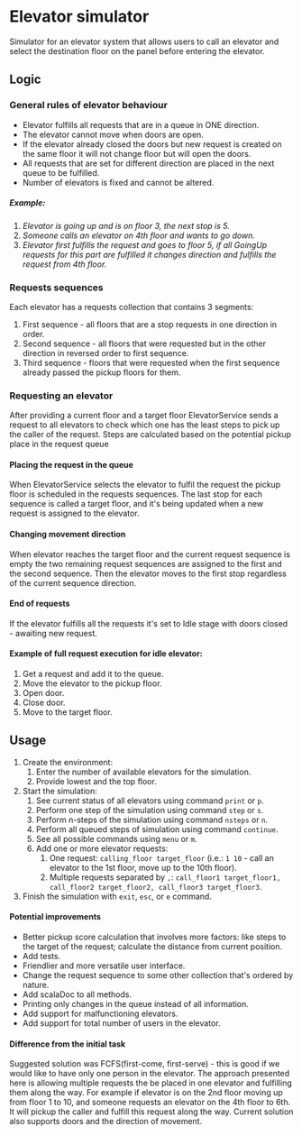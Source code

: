 # Elevator simulator

Simulator for an elevator system that allows users to call an elevator and select
the destination floor on the panel before entering the elevator.

## Logic

### General rules of elevator behaviour

- Elevator fulfills all requests that are in a queue in ONE direction.
- The elevator cannot move when doors are open.
- If the elevator already closed the doors but new request is created on the same floor it will not change floor but
  will open the doors.
- All requests that are set for different direction are placed in the next queue to be fulfilled.
- Number of elevators is fixed and cannot be altered.

##### _Example_:

1. _Elevator is going up and is on floor 3, the next stop is 5._
2. _Someone calls an elevator on 4th floor and wants to go down._
3. _Elevator first fulfills the request and goes to floor 5, if all GoingUp requests for this part are fulfilled it
   changes direction and fulfills the request from 4th floor._

### Requests sequences

Each elevator has a requests collection that contains 3 segments:

1. First sequence - all floors that are a stop requests in one direction in order.
2. Second sequence - all floors that were requested but in the other direction in reversed order to first sequence.
3. Third sequence - floors that were requested when the first sequence already passed the pickup floors for them.

### Requesting an elevator

After providing a current floor and a target floor ElevatorService sends a request to all elevators to check
which one has the least steps to pick up the caller of the request.
Steps are calculated based on the potential pickup place in the request queue

#### Placing the request in the queue

When ElevatorService selects the elevator to fulfil the request the pickup floor is scheduled in the requests sequences.
The last stop for each sequence is called a target floor, and it's being updated when a new request is assigned to the
elevator.

#### Changing movement direction

When elevator reaches the target floor and the current request sequence is empty the two remaining request sequences are
assigned to the first and the second sequence. Then the elevator moves to the first stop regardless of the current
sequence direction.

#### End of requests

If the elevator fulfills all the requests it's set to Idle stage with doors closed - awaiting new request.

#### Example of full request execution for idle elevator:

1. Get a request and add it to the queue.
2. Move the elevator to the pickup floor.
3. Open door.
4. Close door.
5. Move to the target floor.

## Usage

1. Create the environment:
    1. Enter the number of available elevators for the simulation.
    2. Provide lowest and the top floor.
2. Start the simulation:
    1. See current status of all elevators using command `print` or `p`.
    2. Perform one step of the simulation using command `step` or `s`.
    3. Perform n-steps of the simulation using command `nsteps` or `n`.
    4. Perform all queued steps of simulation using command `continue`.
    5. See all possible commands using `menu` or `m`.
    6. Add one or more elevator requests:
        1. One request: `calling_floor target_floor` (i.e.: `1 10` - call an elevator to the 1st floor, move up to the
           10th floor).
        2. Multiple requests separated
           by `,`: `call_floor1 target_floor1, call_floor2 target_floor2, call_floor3 target_floor3`.
3. Finish the simulation with `exit`, `esc`, or `e` command.

#### Potential improvements

- Better pickup score calculation that involves more factors: like steps to the target of the request; calculate the
  distance from current position.
- Add tests.
- Friendlier and more versatile user interface.
- Change the request sequence to some other collection that's ordered by nature.
- Add scalaDoc to all methods.
- Printing only changes in the queue instead of all information.
- Add support for malfunctioning elevators.
- Add support for total number of users in the elevator.

#### Difference from the initial task

Suggested solution was FCFS(first-come, first-serve) - this is good if we would like to have only one person in the
elevator.
The approach presented here is allowing multiple requests the be placed in one elevator and fulfilling them along the
way.
For example if elevator is on the 2nd floor moving up from floor 1 to 10, and someone requests an elevator on the 4th
floor to 6th. It will pickup the caller and fulfill this request along the way.
Current solution also supports doors and the direction of movement.